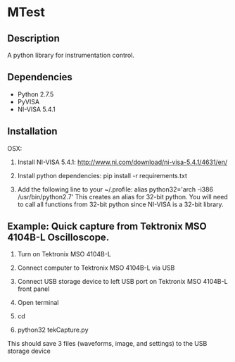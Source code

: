 MTest
======
## Description

A python library for instrumentation control. 

## Dependencies

* Python 2.7.5
* PyVISA
* NI-VISA 5.4.1 

## Installation

OSX:

1. Install NI-VISA 5.4.1: http://www.ni.com/download/ni-visa-5.4.1/4631/en/

2. Install python dependencies: pip install -r requirements.txt

3. Add the following line to your ~/.profile: alias python32='arch -i386 /usr/bin/python2.7'
   This creates an alias for 32-bit python. You will need to call all functions from 32-bit
   python since NI-VISA is a 32-bit library. 

## Example: Quick capture from Tektronix MSO 4104B-L Oscilloscope.

1. Turn on Tektronix MSO 4104B-L

2. Connect computer to Tektronix MSO 4104B-L via USB

3. Connect USB storage device to left USB port on Tektronix MSO 4104B-L front panel

4. Open terminal

5. cd <path to MTest>

6. python32 tekCapture.py

This should save 3 files (waveforms, image, and settings) to the USB storage device


